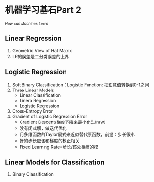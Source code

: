 # 机器学习基石Part 2   

<sub>*How can Machines Learn*</sub>   

## Linear Regression   
1. Geometric View of Hat Matrix
2. LR的误差是二分类误差的上界
## Logistic Regression
1. Soft Binary Classification：Logistic Function: 把任意值转换到0-1之间
2. Three Linear Models
   * Linear Classification
   * Linera Regression
   * Logistic Regression 
3. Cross-Entropy Error
4. Gradient of Logistic Regression Error
   * Gradient Descent/梯度下降来最小化E_in(w)
   * 没有闭式解，做迭代优化
   * 用多维函数的Taylor展式来近似替代原函数，前提：步长很小
   * 好的步长应该和梯度的模正相关
   * Fixed Learning Rate=步长/该处梯度的模
## Linear Models for Classification
1. Binary Classification
